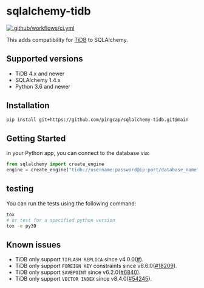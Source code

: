 # sqlalchemy-tidb

[![.github/workflows/ci.yml](https://github.com/pingcap/sqlalchemy-tidb/actions/workflows/ci.yml/badge.svg)](https://github.com/pingcap/sqlalchemy-tidb/actions/workflows/ci.yml)

This adds compatibility for [TiDB](https://github.com/pingcap/tidb) to SQLAlchemy.

## Supported versions

- TiDB 4.x and newer
- SQLAlchemy 1.4.x
- Python 3.6 and newer

## Installation

```bash
pip install git+https://github.com/pingcap/sqlalchemy-tidb.git@main
```

## Getting Started

In your Python app, you can connect to the database via:

```python
from sqlalchemy import create_engine
engine = create_engine("tidb://username:password@ip:port/database_name?charset=utf8mb4")
```

## testing

You can run the tests using the following command:

```bash
tox
# or test for a specified python version
tox -e py39
```

## Known issues

- TiDB only support `TIFLASH REPLICA` since v4.0.0([#](https://github.com/pingcap/tidb/)).
- TiDB only support `FOREIGN KEY` constraints since v6.6.0([#18209](https://github.com/pingcap/tidb/issues/18209)).
- TiDB only support `SAVEPOINT` since v6.2.0([#6840](https://github.com/pingcap/tidb/issues/6840)).
- TiDB only support `VECTOR INDEX` since v8.4.0([#54245](https://github.com/pingcap/tidb/issues/54245)).
